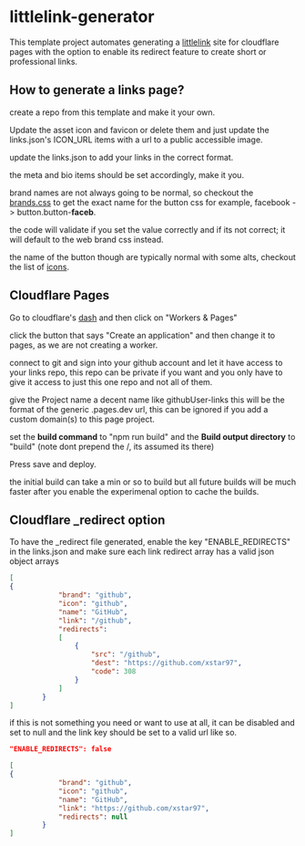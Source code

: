 # littlelink-generator

This template project automates generating a [littlelink](https://github.com/sethcottle/littlelink) site for cloudflare pages with the option to enable its redirect feature to create short or professional links.

## How to generate a links page?

create a repo from this template and make it your own.

Update the asset icon and favicon or delete them and just update the links.json's ICON_URL items with a url to a public accessible image.

update the links.json to add your links in the correct format.

the meta and bio items should be set accordingly, make it you.

brand names are not always going to be normal, so checkout the [brands.css](https://github.com/sethcottle/littlelink/blob/main/css/brands.css) to get the exact name for the button css for example, facebook -> button.button-**faceb**.

the code will validate if you set the value correctly and if its not correct; it will default to the web brand css instead.

the name of the button though are typically normal with some alts, checkout the list of [icons](https://github.com/sethcottle/littlelink/tree/main/images/icons).

## Cloudflare Pages

Go to cloudflare's [dash](https://dash.cloudflare.com) and then click on "Workers & Pages"

click the button that says "Create an application" and then change it to pages, as we are not creating a worker.

connect to git and sign into your github account and let it have access to your links repo, this repo can be private if you want and you only have to give it access to just this one repo and not all of them.

give the Project name a decent name like githubUser-links
this will be the format of the generic .pages.dev url, this can be ignored if you add a custom domain(s) to this page project.

set the **build command** to "npm run build" and the **Build output directory** to "build" (note dont prepend the /, its assumed its there)

Press save and deploy.

the initial build can take a min or so to build but all future builds will be much faster after you enable the experimenal option to cache the builds.


## Cloudflare _redirect option

To have the _redirect file generated, enable the key "ENABLE_REDIRECTS" in the links.json and make sure each link redirect array has a valid json object arrays

```json
[
{
            "brand": "github",
            "icon": "github",
            "name": "GitHub",
            "link": "/github",
            "redirects":
            [
                {
                    "src": "/github",
                    "dest": "https://github.com/xstar97",
                    "code": 308
                }
            ]
        }
]
```

if this is not something you need or want to use at all, it can be  disabled and set to null and the link key should be set to a valid url like so.

```json
"ENABLE_REDIRECTS": false
```

```json
[
{
            "brand": "github",
            "icon": "github",
            "name": "GitHub",
            "link": "https://github.com/xstar97",
            "redirects": null
        }
]
```

